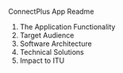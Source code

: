 ConnectPlus App Readme

1. The Application Functionality
2. Target Audience
3. Software Architecture
4. Technical Solutions
5. Impact to ITU
